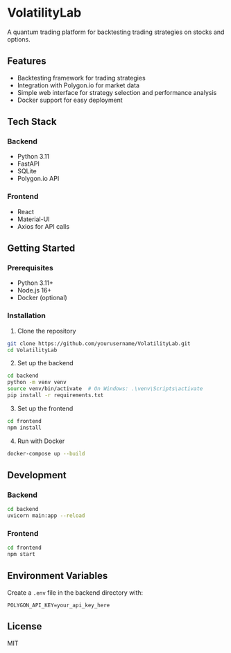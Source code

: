# VolatilityLab

A quantum trading platform for backtesting trading strategies on stocks and options.

## Features

- Backtesting framework for trading strategies
- Integration with Polygon.io for market data
- Simple web interface for strategy selection and performance analysis
- Docker support for easy deployment

## Tech Stack

### Backend
- Python 3.11
- FastAPI
- SQLite
- Polygon.io API

### Frontend
- React
- Material-UI
- Axios for API calls

## Getting Started

### Prerequisites
- Python 3.11+
- Node.js 16+
- Docker (optional)

### Installation

1. Clone the repository
```bash
git clone https://github.com/yourusername/VolatilityLab.git
cd VolatilityLab
```

2. Set up the backend
```bash
cd backend
python -m venv venv
source venv/bin/activate  # On Windows: .\venv\Scripts\activate
pip install -r requirements.txt
```

3. Set up the frontend
```bash
cd frontend
npm install
```

4. Run with Docker
```bash
docker-compose up --build
```

## Development

### Backend
```bash
cd backend
uvicorn main:app --reload
```

### Frontend
```bash
cd frontend
npm start
```

## Environment Variables

Create a `.env` file in the backend directory with:
```
POLYGON_API_KEY=your_api_key_here
```

## License

MIT